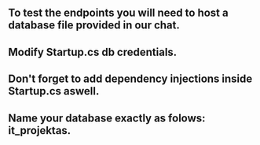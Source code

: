 ## To test the endpoints you will need to host a database file provided in our chat.

## Modify Startup.cs db credentials.

## Don't forget to add dependency injections inside Startup.cs aswell.

## Name your database exactly as folows: it_projektas.
